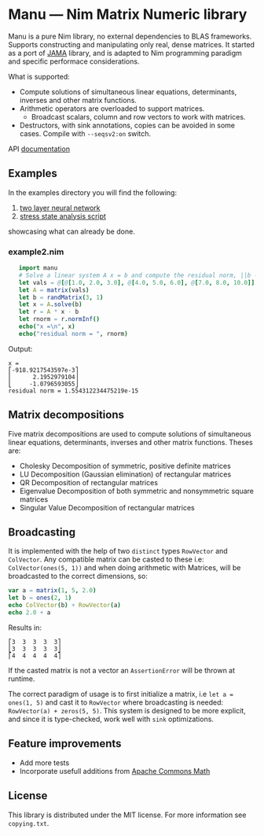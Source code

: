 # Manu — Nim Matrix Numeric library

Manu is a pure Nim library, no external dependencies to BLAS frameworks.
Supports constructing and manipulating only real, dense matrices.
It started as a port of [JAMA](https://math.nist.gov/javanumerics/jama/)
library, and is adapted to Nim programming paradigm and specific performace considerations.

What is supported:

- Compute solutions of simultaneous linear equations, determinants, inverses and other matrix functions.
- Arithmetic operators are overloaded to support matrices.
  * Broadcast scalars, column and row vectors to work with matrices.
- Destructors, with sink annotations, copies can be avoided in some cases. Compile with ``--seqsv2:on`` switch.

API [documentation](https://b3liever.github.io/manu/)

## Examples

In the examples directory you will find the following:

1. [two layer neural network](https://github.com/b3liever/manu/blob/master/examples/neural.nim)
2. [stress state analysis script](https://github.com/b3liever/manu/blob/master/examples/mohr.nim)

showcasing what can already be done.

### example2.nim

```nim
   import manu
   # Solve a linear system A x = b and compute the residual norm, ||b - A x||.
   let vals = @[@[1.0, 2.0, 3.0], @[4.0, 5.0, 6.0], @[7.0, 8.0, 10.0]]
   let A = matrix(vals)
   let b = randMatrix(3, 1)
   let x = A.solve(b)
   let r = A * x - b
   let rnorm = r.normInf()
   echo("x =\n", x)
   echo("residual norm = ", rnorm)
```

Output:

```
x =
⎡-918.9217543597e-3⎤
⎢      2.1952979104⎥
⎣     -1.0796593055⎦
residual norm = 1.554312234475219e-15
```

## Matrix decompositions

Five matrix decompositions are used to compute solutions of simultaneous linear equations,
determinants, inverses and other matrix functions. Theses are:

- Cholesky Decomposition of symmetric, positive definite matrices
- LU Decomposition (Gaussian elimination) of rectangular matrices
- QR Decomposition of rectangular matrices
- Eigenvalue Decomposition of both symmetric and nonsymmetric square matrices
- Singular Value Decomposition of rectangular matrices

## Broadcasting

It is implemented with the help of two ``distinct`` types ``RowVector`` and ``ColVector``.
Any compatible matrix can be casted to these i.e: ``ColVector(ones(5, 1))`` and when
doing arithmetic with Matrices, will be broadcasted to the correct dimensions, so:

```nim
var a = matrix(1, 5, 2.0)
let b = ones(2, 1)
echo ColVector(b) + RowVector(a)
echo 2.0 + a
```

Results in:

```
⎡3  3  3  3  3⎤
⎣3  3  3  3  3⎦
⎡4  4  4  4  4⎤
```

If the casted matrix is not a vector an ``AssertionError`` will be thrown at runtime.

The correct paradigm of usage is to first initialize a matrix, i.e ``let a = ones(1, 5)`` and cast it
to ``RowVector`` where broadcasting is needed: ``RowVector(a) + zeros(5, 5)``.
This system is designed to be more explicit, and since it is type-checked, work well with ``sink`` optimizations.

## Feature improvements
- Add more tests
- Incorporate usefull additions from [Apache Commons Math](https://github.com/apache/commons-math)

## License
This library is distributed under the MIT license. For more information see `copying.txt`.
